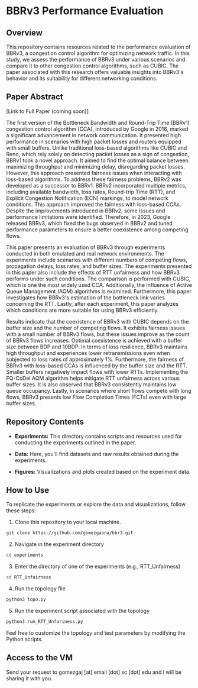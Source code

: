 # BBRv3 Performance Evaluation

## Overview

This repository contains resources related to the performance evaluation of BBRv3, a congestion control algorithm for optimizing network traffic. In this study, we assess the performance of BBRv3 under various scenarios and compare it to other congestion control algorithms, such as CUBIC. The paper associated with this research offers valuable insights into BBRv3's behavior and its suitability for different networking conditions.

## Paper Abstract

[Link to Full Paper (coming soon)]

The first version of the Bottleneck Bandwidth and Round-Trip Time (BBRv1) congestion control algorithm (CCA), introduced by Google in 2016, marked a significant advancement in network communication. It presented high performance in scenarios with high packet losses and routers equipped with small buffers. Unlike traditional loss-based algorithms like CUBIC and Reno, which rely solely on detecting packet losses as a sign of congestion, BBRv1 took a novel approach. It aimed to find the optimal balance between maximizing throughput and minimizing delay, disregarding packet losses. However, this approach presented fairness issues when interacting with loss-based algorithms. To address these fairness problems, BBRv2 was developed as a successor to BBRv1. BBRv2 incorporated multiple metrics, including available bandwidth, loss rates, Round-trip Time (RTT), and Explicit Congestion Notification (ECN) markings, to model network conditions. This approach improved the fairness with loss-based CCAs. Despite the improvements introduced in BBRv2, some issues and performance limitations were identified. Therefore, in 2023, Google released BBRv3, which fixed the bugs observed in BBRv2 and tuned performance parameters to ensure a better coexistence among competing flows.

This paper presents an evaluation of BBRv3 through experiments conducted in both emulated and real network environments. The experiments include scenarios with different numbers of competing flows, propagation delays, loss rates, and buffer sizes. The experiments presented in this paper also include the effects of RTT unfairness and how BBRv3 performs under such conditions. The comparison is performed with CUBIC, which is one the most widely used CCA. Additionally, the influence of Active Queue Management (AQM) algorithms is examined. Furthermore, this paper investigates how BBRv3's estimation of the bottleneck link varies concerning the RTT. Lastly, after each experiment, this paper analyzes which conditions are more suitable for using BBRv3 efficiently. 

Results indicate that the coexistence of BBRv3 with CUBIC depends on the buffer size and the number of competing flows. It exhibits fairness issues with a small number of BBRv3 flows, but these issues improve as the count of BBRv3 flows increases. Optimal coexistence is achieved with a buffer size between BDP and 10BDP. In terms of loss resilience, BBRv3 maintains high throughput and experiences lower retransmissions even when subjected to loss rates of approximately 1\%. Furthermore, the fairness of BBRv3 with loss-based CCAs is influenced by the buffer size and the RTT. Smaller buffers negatively impact flows with lower RTTs. Implementing the FQ-CoDel AQM algorithm helps mitigate RTT unfairness across various buffer sizes. It is also observed that BBRv3 consistently maintains low queue occupancy. Lastly, in scenarios where short flows compete with long flows, BBRv3 presents low Flow Completion  Times (FCTs) even with large buffer sizes.

## Repository Contents

- **Experiments:** This directory contains scripts and resources used for conducting the experiments outlined in the paper.

- **Data:** Here, you'll find datasets and raw results obtained during the experiments.

- **Figures:** Visualizations and plots created based on the experiment data.

## How to Use

To replicate the experiments or explore the data and visualizations, follow these steps:

1. Clone this repository to your local machine.

```bash
git clone https://github.com/gomezgaona/bbr3.git
```
2. Navigate in the experiment directory
```bash
cd experiments
```
3. Enter the directory of one of the experiments (e.g., RTT_Unfairness)
```bash
cd RTT_Unfairness
```
4. Run the topology file
```bash
python3 topo.py
```
5. Run the experiment script associated with the topology
```bash
python3 run_RTT_Unfariness.py
```

Feel free to customize the topology and test parameters by modifying the Python scripts.

## Access to the VM
Send your request to gomezgaj [at] email [dot] sc [dot] edu and I will be sharing it with you.
